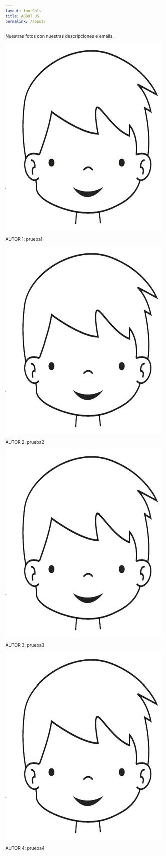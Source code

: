 ```yaml
---
layout: fourCols
title: ABOUT US
permalink: /about/
---
```


Nuestras fotos con nuestras descripciones e emails.

<img src="7983-cara-de-nino.jpg" alt="Girl in a jacket" style="width:500px;height:600px;">

AUTOR 1: prueba1 

<img src="7983-cara-de-nino.jpg" alt="Girl in a jacket" style="width:500px;height:600px;">

AUTOR 2: prueba2 

<img src="7983-cara-de-nino.jpg" alt="Girl in a jacket" style="width:500px;height:600px;">

AUTOR 3: prueba3 

<img src="7983-cara-de-nino.jpg" alt="Girl in a jacket" style="width:500px;height:600px;">

AUTOR 4: prueba4 
